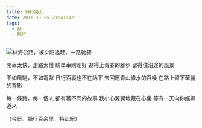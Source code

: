 ```yaml
---
title: 騎行路上
date: 2016-11-05 21:41:32
tags:
  - 詩
  - 騎行
---
```


![林海公路，被夕阳追赶，一路驰骋](http://upload-images.jianshu.io/upload_images/2637106-ceb79f6641ffc120.JPG?imageMogr2/auto-orient/strip%7CimageView2/2/w/1240)

開車太快，走路太慢
騎單車剛剛好
追得上青春的腳步
留得住沿途的風景

不如風馳，不如電掣
日行百裏也不在話下
去回應青山綠水的召喚
在路上留下華麗的背影

每一條路，每一個人
都有著不同的故事
我小心翼翼地藏在心裏
等有一天向你娓娓道來

（今日，騎行百余里，特此紀）
